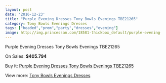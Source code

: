 ```yaml
---
layout: post
date: '2016-12-23'
title: "Purple Evening Dresses Tony Bowls Evenings TBE21265"
category: Tony Bowls Evenings Dresses
tags: ["beaded","prom","party","dresses","evening"]
image: http://img.princessan.com/18581-thickbox_default/purple-evening-dresses-tony-bowls-evenings-tbe21265.jpg
---
```

Purple Evening Dresses Tony Bowls Evenings TBE21265

On Sales: **$405.794**
<a href="https://www.princessan.com/en/tony-bowls-evenings-dresses/8518-purple-evening-dresses-tony-bowls-evenings-tbe21265.html"><amp-img layout="responsive" width="600" height="600" src="//img.princessan.com/18581-thickbox_default/purple-evening-dresses-tony-bowls-evenings-tbe21265.jpg" alt="Purple Evening Dresses Tony Bowls Evenings TBE21265 0" /></a>
<a href="https://www.princessan.com/en/tony-bowls-evenings-dresses/8518-purple-evening-dresses-tony-bowls-evenings-tbe21265.html"><amp-img layout="responsive" width="600" height="600" src="//img.princessan.com/18582-thickbox_default/purple-evening-dresses-tony-bowls-evenings-tbe21265.jpg" alt="Purple Evening Dresses Tony Bowls Evenings TBE21265 1" /></a>
<a href="https://www.princessan.com/en/tony-bowls-evenings-dresses/8518-purple-evening-dresses-tony-bowls-evenings-tbe21265.html"><amp-img layout="responsive" width="600" height="600" src="//img.princessan.com/18583-thickbox_default/purple-evening-dresses-tony-bowls-evenings-tbe21265.jpg" alt="Purple Evening Dresses Tony Bowls Evenings TBE21265 2" /></a>
<a href="https://www.princessan.com/en/tony-bowls-evenings-dresses/8518-purple-evening-dresses-tony-bowls-evenings-tbe21265.html"><amp-img layout="responsive" width="600" height="600" src="//img.princessan.com/18584-thickbox_default/purple-evening-dresses-tony-bowls-evenings-tbe21265.jpg" alt="Purple Evening Dresses Tony Bowls Evenings TBE21265 3" /></a>

Buy it: [Purple Evening Dresses Tony Bowls Evenings TBE21265](https://www.princessan.com/en/tony-bowls-evenings-dresses/8518-purple-evening-dresses-tony-bowls-evenings-tbe21265.html "Purple Evening Dresses Tony Bowls Evenings TBE21265")

View more: [Tony Bowls Evenings Dresses](https://www.princessan.com/en/67-tony-bowls-evenings-dresses "Tony Bowls Evenings Dresses")